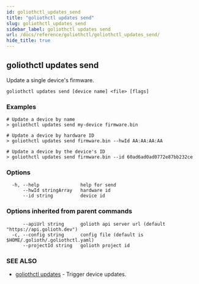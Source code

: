 ```yaml
---
id: goliothctl_updates_send
title: "goliothctl updates send"
slug: goliothctl_updates_send
sidebar_label: goliothctl updates send
url: /docs/reference/goliothctl/goliothctl_updates_send/
hide_title: true
---
```

## goliothctl updates send

Update a single device's firmware.

```
goliothctl updates send [device name] <file> [flags]
```

### Examples

```
# Update a device by name
> goliothctl updates send my-device firmware.bin

# Update a device by hardware ID
> goliothctl updates send firmware.bin --hwId AA:AA:AA:AA

# Update a device by the device's ID
> goliothctl updates send firmware.bin --id 60ad6ad0ad0772e87bb232ce
```

### Options

```
  -h, --help               help for send
      --hwId stringArray   hardware id
      --id string          device id
```

### Options inherited from parent commands

```
      --apiUrl string      golioth api server url (default "https://api.golioth.dev")
  -c, --config string      config file (default is $HOME/.golioth/.goliothctl.yaml)
      --projectId string   golioth project id
```

### SEE ALSO

* [goliothctl updates](/docs/reference/goliothctl/goliothctl_updates/)	 - Trigger device updates.


